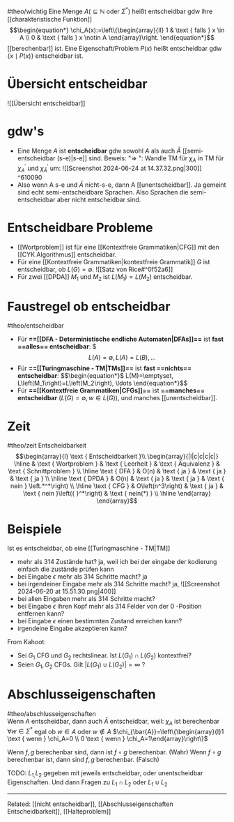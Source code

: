 #theo/wichtig 
Eine Menge $A\left(\subseteq \mathbb{N}\right.$ oder $\left.\Sigma^*\right)$ heißt entscheidbar gdw ihre [[charakteristische Funktion]]
$$\begin{equation*}
\chi_A(x):=\left\{\begin{array}{ll}
1 & \text { falls } x \in A \\
0 & \text { falls } x \notin A
\end{array}\right.
\end{equation*}$$
[[berechenbar]] ist.
Eine Eigenschaft/Problem $P(x)$ heißt entscheidbar gdw $\{x \mid P(x)\}$ entscheidbar ist.

# Übersicht entscheidbar
![[Übersicht entscheidbar]]


# gdw's
- Eine Menge $A$ ist **entscheidbar** gdw sowohl $A$ als auch $\bar{A}$ [[semi-entscheidbar (s-e)|s-e]] sind.
	Beweis:
	"$\Rightarrow$ ": Wandle TM für $\chi_A$ in TM für $\chi_A^{\prime}$ und $\chi_{\bar{A}}^{\prime}$ um:
	![[Screenshot 2024-06-24 at 14.37.32.png|300]] ^610090
- Also wenn A s-e und $\bar{A}$ nicht-s-e, dann A [[unentscheidbar]].
	Ja gemeint sind echt semi-entscheidbare Sprachen. Also Sprachen die semi-entscheidbar aber nicht entscheidbar sind.


# Entscheidbare Probleme
- [[Wortproblem]] ist für eine [[Kontextfreie Grammatiken|CFG]] mit den [[CYK Algorithmus]] entscheidbar.
- Für eine [[Kontextfreie Grammatiken|kontextfreie Grammatik]] $G$ ist entscheidbar, ob $L(G)=\emptyset$.
![[Satz von Rice#^0f52a6]]
- Für zwei [[DPDA]] $M_1$ und $M_2$ ist $L\left(M_1\right)=L\left(M_2\right)$ entscheidbar.


# Faustregel ob entscheidbar
#theo/entscheidbar 
- Für **==[[DFA - Deterministische endliche Automaten|DFAs]]==** ist **fast ==alles== entscheidbar**:
$$$\begin{equation*}
L(A)=\emptyset, L(A)=L(B), \ldots
\end{equation*}$$
- Für **==[[Turingmaschine - TM|TMs]]==** ist **fast ==nichts== entscheidbar**:
$$\begin{equation*}$
L(M)=\emptyset, L\left(M_1\right)=L\left(M_2\right), \ldots
\end{equation*}$$
- Für **==[[Kontextfreie Grammatiken|CFGs]]==** ist **==manches== entscheidbar** $(L(G)=\emptyset, w \in L(G))$, und manches [[unentscheidbar]].



# Zeit
#theo/zeit 
Entscheidbarkeit
$$\begin{array}{l}
\text { Entscheidbarkeit }\\
\begin{array}{|l|c|c|c|c|}
\hline & \text { Wortproblem } & \text { Leerheit } & \text { Äquivalenz } & \text { Schnittproblem } \\
\hline \text { DFA } & O(n) & \text { ja } & \text { ja } & \text { ja } \\
\hline \text { DPDA } & O(n) & \text { ja } & \text { ja } & \text { nein } \left.*^*\right) \\
\hline \text { CFG } & O\left(n^3\right) & \text { ja } & \text { nein }\left({ }^*\right) & \text { nein(*) } \\
\hline
\end{array}
\end{array}$$





# Beispiele
Ist es entscheidbar, ob eine [[Turingmaschine - TM|TM]]
- mehr als 314 Zustände hat?
	ja, weil ich bei der eingabe der kodierung einfach die zustände prüfen kann
- bei Eingabe $\epsilon$ mehr als 314 Schritte macht?
	ja
- bei irgendeiner Eingabe mehr als 314 Schritte macht?
	ja, ![[Screenshot 2024-06-20 at 15.51.30.png|400]]
- bei allen Eingaben mehr als 314 Schritte macht?
- bei Eingabe $\epsilon$ ihren Kopf mehr als 314 Felder von der 0 -Position entfernen kann?
- bei Eingabe $\epsilon$ einen bestimmten Zustand erreichen kann?
- irgendeine Eingabe akzeptieren kann?

From Kahoot:
- Sei $G_1$ CFG und $G_2$ rechtslinear. Ist $L\left(G_1\right) \cap L\left(G_2\right)$ kontextfrei?
- Seien $G_1, G_2$ CFGs. Gilt $\left|L\left(G_1\right) \cup L\left(G_2\right)\right|=\infty$ ?




# Abschlusseigenschaften
#theo/abschlusseigenschaften  
Wenn $A$ entscheidbar, dann auch $\bar{A}$ entscheidbar, weil:
	$\chi_A$ ist berechenbar
	$\forall w \in \Sigma^*$ egal ob $w \in A$ oder $w \notin A$
	$\chi_{\bar{A}}=\left\{\begin{array}{l}1 \text { wenn } \chi_A=0 \\ 0 \text { wenn } \chi_A=1\end{array}\right\}$
	



Wenn $f, g$ berechenbar sind, dann ist $f \circ g$ berechenbar. (Wahr)
Wenn $f \circ g$ berechenbar ist, dann sind $f, g$ berechenbar. (Falsch)

TODO:
$L_{1,}L_2$ gegeben mit jeweils entscheidbar, oder unentscheidbar Eigenschaften.
Und dann Fragen zu $L_{1}\cap L_2$ oder $L_{1}\cup L_2$


____
Related: [[nicht entscheidbar]], [[Abschlusseigenschaften Entscheidbarkeit]], [[Halteproblem]]
